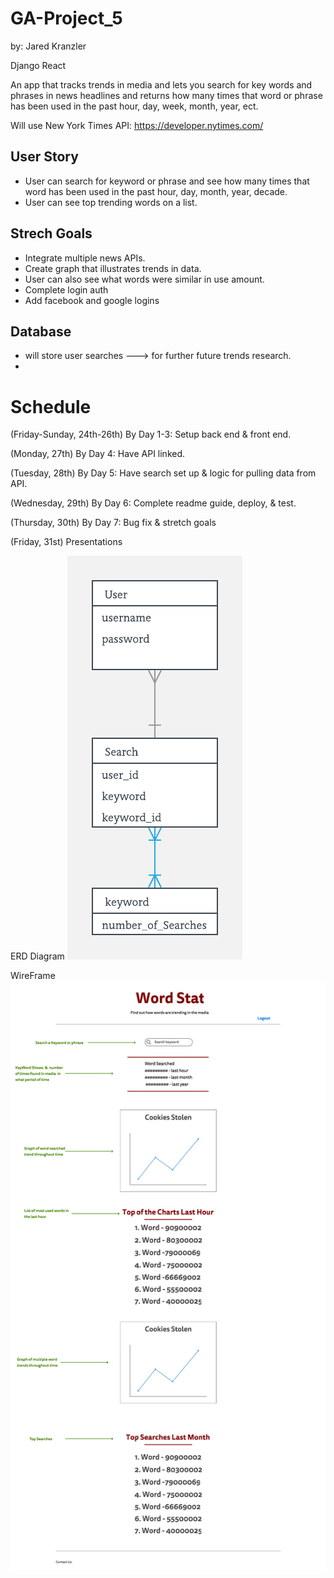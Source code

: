 # GA-Project_5
by: Jared Kranzler

Django
React

An app that tracks trends in media and lets you search for key words and phrases in news headlines and returns how many times that word or phrase has been used in the past hour, day, week, month, year, ect. 

Will use New York Times API:
https://developer.nytimes.com/

## User Story
* User can search for keyword or phrase and see how many times that word has been used in the past hour, day, month, year, decade.
* User can see top trending words on a list.

## Strech Goals
* Integrate multiple news APIs.
* Create graph that illustrates trends in data.
* User can also see what words were similar in use amount.
* Complete login auth
* Add facebook and google logins 


## Database
* will store user searches ---> for further future trends research.
* 


# Schedule

(Friday-Sunday, 24th-26th)
By Day 1-3: Setup back end & front end.

(Monday, 27th)
By Day 4: Have API linked.

(Tuesday, 28th)
By Day 5: Have search set up & logic for pulling data from API.

(Wednesday, 29th)
By Day 6: Complete readme guide, deploy, & test.

(Thursday, 30th)
By Day 7: Bug fix & stretch goals

(Friday, 31st)
Presentations 


ERD Diagram
![alt text](https://github.com/jaredkranzler/GA-Project_5/blob/master/Images/ERD_project5.png)

WireFrame
![alt text](https://github.com/jaredkranzler/GA-Project_5/blob/master/Images/Main.png)









